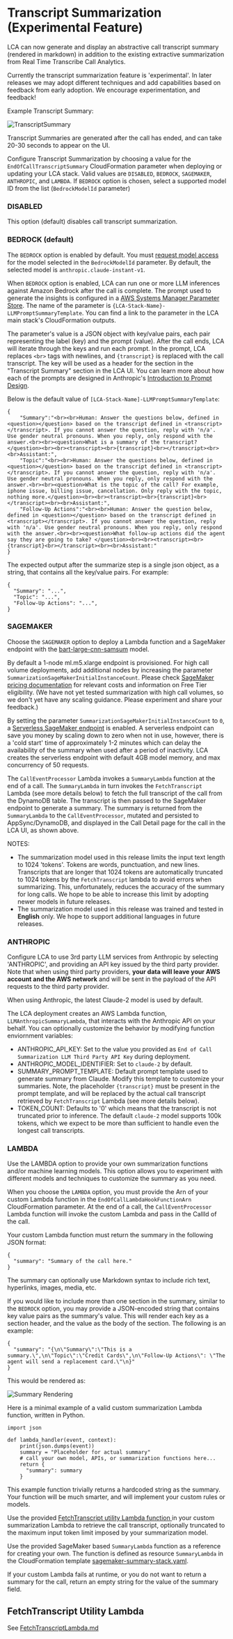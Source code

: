 # Transcript Summarization (Experimental Feature)

LCA can now generate and display an abstractive call transcript summary (rendered in markdown) in addition to the existing extractive summarization from Real Time Transcribe Call Analytics. 

Currently the transcript summarization feature is 'experimental'. In later releases we may adopt different techniques and add capabilities based on feedback from early adoption. We encourage experimentation, and feedback!
  
Example Transcript Summary:
   
![TranscriptSummary](./images/bedrock-summary.png)
   
Transcript Summaries are generated after the call has ended, and can take 20-30 seconds to appear on the UI.

Configure Transcript Summarization by choosing a value for the `EndOfCallTranscriptSummary` CloudFormation parameter when deploying or updating your LCA stack. Valid values are 
`DISABLED`, `BEDROCK`, `SAGEMAKER`, `ANTHROPIC`, and `LAMBDA`.
If `BEDROCK` option is chosen, select a supported model ID from the list (`BedrockModelId` parameter)

### **DISABLED**

This option (default) disables call transcript summarization.

### **BEDROCK** (default)

The `BEDROCK` option is enabled by default. You must [request model access](https://docs.aws.amazon.com/bedrock/latest/userguide/model-access.html) for the model selected in the `BedrockModelId` parameter. By default, the selected model is `anthropic.claude-instant-v1`.  

When `BEDROCK` option is enabled, LCA can run one or more LLM inferences against Amazon Bedrock after the call is complete. The prompt used to generate the insights is configured in a [AWS Systems Manager Parameter Store](https://docs.aws.amazon.com/systems-manager/latest/userguide/systems-manager-parameter-store.html). The name of the parameter is `{LCA-Stack-Name}-LLMPromptSummaryTemplate`. You can find a link to the parameter in the LCA main stack's CloudFormation outputs.

The parameter's value is a JSON object with key/value pairs, each pair representing the label (key) and the prompt (value). After the call ends, LCA will iterate through the keys and run each prompt. In the prompt, LCA replaces `<br>` tags with newlines, and  `{transcript}` is replaced with the call transcript. The key will be used as a header for the section in the "Transcript Summary" section in the LCA UI.  You can learn more about how each of the prompts are designed in Anthropic's [Introduction to Prompt Design](https://docs.anthropic.com/claude/docs/introduction-to-prompt-design).

Below is the default value of `[LCA-Stack-Name]-LLMPromptSummaryTemplate`: 

```
{
    "Summary":"<br><br>Human: Answer the questions below, defined in <question></question> based on the transcript defined in <transcript></transcript>. If you cannot answer the question, reply with 'n/a'. Use gender neutral pronouns. When you reply, only respond with the answer.<br><br><question>What is a summary of the transcript?</question><br><br><transcript><br>{transcript}<br></transcript><br><br>Assistant:",
    "Topic":"<br><br>Human: Answer the questions below, defined in <question></question> based on the transcript defined in <transcript></transcript>. If you cannot answer the question, reply with 'n/a'. Use gender neutral pronouns. When you reply, only respond with the answer.<br><br><question>What is the topic of the call? For example, iphone issue, billing issue, cancellation. Only reply with the topic, nothing more.</question><br><br><transcript><br>{transcript}<br></transcript><br><br>Assistant:",
    "Follow-Up Actions":"<br><br>Human: Answer the question below, defined in <question></question> based on the transcript defined in <transcript></transcript>. If you cannot answer the question, reply with 'n/a'. Use gender neutral pronouns. When you reply, only respond with the answer.<br><br><question>What follow-up actions did the agent say they are going to take? </question><br><br><transcript><br>{transcript}<br></transcript><br><br>Assistant:"
}
```

The expected output after the summarize step is a single json object, as a string, that contains all the key/value pairs. For example:

```
{
  "Summary": "...",
  "Topic": "...",
  "Follow-Up Actions": "...",
}
```


### **SAGEMAKER**

Choose the `SAGEMAKER` option to deploy a Lambda function and a SageMaker endpoint with the [bart-large-cnn-samsum](https://huggingface.co/philschmid/bart-large-cnn-samsum) model. 

By default a 1-node ml.m5.xlarge endpoint is provisioned. For high call volume deployments, add additional nodes by increasing the parameter `SummarizationSageMakerInitialInstanceCount`. Please check [SageMaker pricing documentation](https://aws.amazon.com/sagemaker/pricing/) for relevant costs and information on Free Tier eligibility. (We have not yet tested summarization with high call volumes, so we don't yet have any scaling guidance. Please experiment and share your feedback.) 
  
By setting the parameter `SummarizationSageMakerInitialInstanceCount` to `0`, a [Serverless SageMaker endpoint](https://docs.aws.amazon.com/sagemaker/latest/dg/serverless-endpoints.html) is enabled. A serverless endpoint can save you money by scaling down to zero when not in use, however, there is a 'cold start' time of approximately 1-2 minutes which can delay the availability of the summary when used after a period of inactivity. LCA creates the serverless endpoint with default 4GB model memory, and max concurrency of 50 requests.  

The `CallEventProcessor` Lambda invokes a `SummaryLambda` function at the end of a call. The `SummaryLambda` in turn invokes the `FetchTranscript` Lambda (see more details below) to fetch the full transcript of the call from the DynamoDB table. The transcript is then passed to the SageMaker endpoint to generate a summary.  The summary is returned from the `SummaryLambda` to the `CallEventProcessor`, mutated and persisted to AppSync/DynamoDB, and displayed in the Call Detail page for the call in the LCA UI, as shown above.

NOTES: 
- The summarization model used in this release limits the input text length to 1024 'tokens'. Tokens are words, punctuation, and new lines. Transcripts that are longer that 1024 tokens are automatically truncated to 1024 tokens by the `FetchTranscript` lambda to avoid errors when summarizing. This, unfortunately, reduces the accuracy of the summary for long calls. We hope to be able to increase this limit by adopting newer models in future releases.
- The summarization model used in this release was trained and tested in **English** only. We hope to support additional languages in future releases.

### **ANTHROPIC**

Configure LCA to use 3rd party LLM services from Anthropic by selecting 'ANTHROPIC', and providing an API key issued by the third party provider. Note that when using third party providers, **your data will leave your AWS account and the AWS network** and will be sent in the payload of the API requests to the third party provider. 

When using Anthropic, the latest Claude-2 model is used by default. 

The LCA deployment creates an AWS Lambda function, `LLMAnthropicSummaryLambda`, that interacts with the Anthropic API on your behalf. You can optionally customize the behavior by modifying function enviornment variables:
- ANTHROPIC_API_KEY: Set to the value you provided as `End of Call Summarization LLM Third Party API Key` during deployment.
- ANTHROPIC_MODEL_IDENTIFIER: Set to `claude-2` by default.
- SUMMARY_PROMPT_TEMPLATE: Default prompt template used to generate summary from Claude. Modify this template to customize your summaries. Note, the placeholder `{transcript}` must be present in the prompt template, and will be replaced by the actual call transcript retrieved by `FetchTranscript` Lambda (see more details below). 
- TOKEN_COUNT: Defaults to '0' which means that the transcript is not truncated prior to inference. The default `claude-2` model supports 100k tokens, which we expect to be more than sufficient to handle even the longest call transcripts.


### **LAMBDA**

Use the LAMBDA option to provide your own summarization functions and/or machine learning models. This option allows you to experiment with different models and techniques to customize the summary as you need.

When you choose the `LAMBDA` option, you must provide the Arn of your custom Lambda function in the `EndOfCallLambdaHookFunctionArn` CloudFormation parameter. At the end of a call, the `CallEventProcessor` Lambda function will invoke the custom Lambda and pass in the CallId of the call.

Your custom Lambda function must return the summary in the following JSON format:

```
{
  "summary": "Summary of the call here."
}
```

The summary can optionally use Markdown syntax to include rich text, hyperlinks, images, media, etc.

If you would like to include more than one section in the summary, similar to the `BEDROCK` option, you may provide a JSON-encoded string that contains key value pairs as the summary's value. This will render each key as a section header, and the value as the body of the section. The following is an example:
```
{
  "summary": "{\n\"Summary\":\"This is a summary.\",\n\"Topic\":\"Credit Cards\",\n\"Follow-Up Actions\": \"The agent will send a replacement card.\"\n}"
}
```
This would be rendered as:

![Summary Rendering](images/multipart-summary.png)

Here is a minimal example of a valid custom summarization Lambda function, written in Python. 
```
import json

def lambda_handler(event, context):
    print(json.dumps(event))
    summary = "Placeholder for actual summary" 
    # call your own model, APIs, or summarization functions here...
    return {
      "summary": summary
    }
``` 

This example function trivially returns a hardcoded string as the summary. Your function will be much smarter, and will implement your custom rules or models.
  
Use the provided [FetchTranscript utility Lambda function ](./FetchTranscriptLambda.md) in your custom summarization Lambda to retrieve the call transcript, optionally truncated to the maximum input token limit imposed by your summarization model.

Use the provided SageMaker based `SummaryLambda` function as a reference for creating your own. The function is defined as resource `SummaryLambda` in the CloudFormation template [sagemaker-summary-stack.yaml](./ml-stacks/sagemaker-summary-stack.yaml).

If your custom Lambda fails at runtime, or you do not want to return a summary for the call, return an empty string for the value of the summary field.

## FetchTranscript Utility Lambda

See [FetchTranscriptLambda.md](./FetchTranscriptLambda.md)